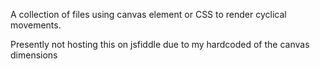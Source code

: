 A collection of files using canvas element or CSS to render cyclical movements.

Presently not hosting this on jsfiddle due to my hardcoded of the canvas dimensions